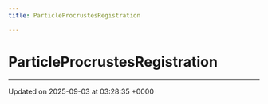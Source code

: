 ```yaml
---
title: ParticleProcrustesRegistration

---
```


# ParticleProcrustesRegistration





-------------------------------

Updated on 2025-09-03 at 03:28:35 +0000